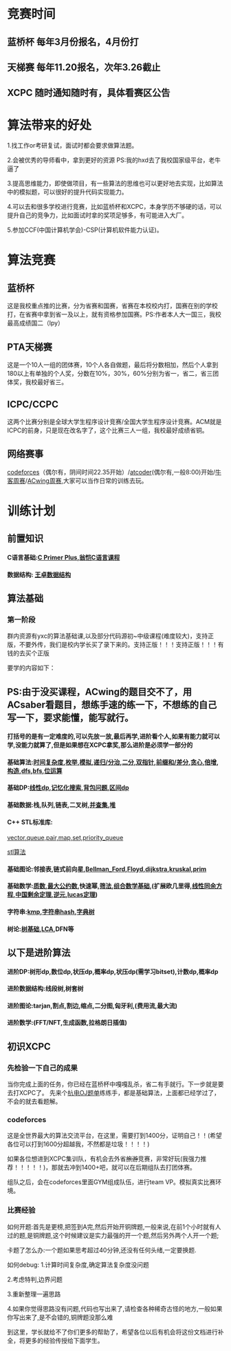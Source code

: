 # 竞赛时间
## 蓝桥杯 每年3月份报名，4月份打
## 天梯赛 每年11.20报名，次年3.26截止
## XCPC 随时通知随时有，具体看赛区公告

# 算法带来的好处

1.找工作or考研复试，面试时都会要求做算法题。

2.会被优秀的导师看中，拿到更好的资源 PS:我的hxd去了我校国家级平台，老牛逼了

3.提高思维能力，即使做项目，有一些算法的思维也可以更好地去实现，比如算法中的模拟题，可以很好的提升代码实现能力。

4.可以去和很多学校进行竞赛，比如蓝桥杯和XCPC，本身学历不够硬的话，可以提升自己的竞争力，比如面试时拿的奖项足够多，有可能进入大厂。

5.参加CCF(中国计算机学会)-CSP(计算机软件能力认证)。 

# 算法竞赛
## 蓝桥杯
这是我校重点推的比赛，分为省赛和国赛，省赛在本校校内打，国赛在别的学校打，在省赛中拿到省一及以上，就有资格参加国赛。PS:作者本人大一国三，我校最高成绩国二（lpy）

## PTA天梯赛
这是一个10人一组的团体赛，10个人各自做题，最后将分数相加，然后个人拿到180以上有单独的个人奖，分数在10%，30%，60%分别为省一，省二，省三团体奖，我校最好省三。

## ICPC/CCPC
这两个比赛分别是全球大学生程序设计竞赛/全国大学生程序设计竞赛。ACM就是ICPC的前身，只是现在改名字了，这个比赛三人一组，我校最好成绩省铜。

## 网络赛事
[codeforces](https://codeforces.com/)（偶尔有，阴间时间22.35开始）/[atcoder](https://atcoder.jp/contests/)(偶尔有,一般8:00)开始/[牛客周赛](https://ac.nowcoder.com/)/[ACwing周赛](https://www.acwing.com/),大家可以当作日常的训练去玩。

# 训练计划
## 前置知识

#### C语言基础:[C Primer Plus](https://github.com/erhuoyan/bookrack/blob/master/C%20Primer%20Plus%20%E7%AC%AC6%E7%89%88%20%E4%B8%AD%E6%96%87%E7%89%88.pdf),[翁恺C语言课程](https://www.bilibili.com/video/BV1dr4y1n7vA/?spm_id_from=333.337.search-card.all.click&vd_source=ffeff80ff6ae6a3916599417ed5f1de7)

#### 数据结构: [王卓数据结构](https://www.bilibili.com/video/BV1nJ411V7bd/?spm_id_from=333.337.search-card.all.click&vd_source=ffeff80ff6ae6a3916599417ed5f1de7)

## 算法基础
### 第一阶段
群内资源有yxc的算法基础课,以及部分代码源初~中级课程(难度较大)，支持正版，不要外传，我们是校内学长买了录下来的。支持正版！！！支持正版！！！有钱的去买个正版

要学的内容如下：
## PS:由于没买课程，ACwing的题目交不了，用ACsaber看题目，想练手速的练一下，不想练的自己写一下，要求能懂，能写就行。

#### 打括号的是有一定难度的,可以先放一放,最后再学,进阶看个人,如果有能力就可以学,没能力就算了,但是如果想在XCPC拿奖,那么进阶是必须学一部分的

#### 基础算法:[时间复杂度](https://oi-wiki.org/basic/complexity/),[枚举](https://oi-wiki.org/basic/enumerate/),[模拟](https://oi-wiki.org/basic/simulate/),[递归/分治](https://oi-wiki.org/basic/divide-and-conquer/),[二分](https://oi-wiki.org/basic/binary/),[双指针](https://oi-wiki.org/misc/two-pointer/),[前缀和/差分](https://oi-wiki.org/basic/prefix-sum/),[贪心](https://oi-wiki.org/basic/greedy/),[倍增](https://oi-wiki.org/basic/binary-lifting/),[构造](https://oi-wiki.org/basic/construction/),[dfs](https://oi-wiki.org/search/dfs/),[bfs](https://oi-wiki.org/search/bfs/),[位运算](https://oi-wiki.org/math/bit/)

#### 基础DP:[线性dp](https://oi-wiki.org/dp/basic/),[记忆化搜索](https://oi-wiki.org/dp/memo/),[背包问题](https://oi-wiki.org/dp/knapsack/),[区间dp](https://oi-wiki.org/dp/interval/)

#### 基础数据:栈,队列,链表,二叉树,[并查集](https://oi-wiki.org/ds/dsu/),[堆](https://oi-wiki.org/ds/heap/)

#### C++ STL标准库:

[vector,queue,pair,map,set,priority_queue](https://oi-wiki.org/lang/csl/container/)

[stl算法](https://oi-wiki.org/lang/csl/algorithm/)

#### 基础图论:邻接表,链式前向星,[Bellman_Ford,Floyd,dijkstra](https://oi-wiki.org/graph/shortest-path/),[kruskal,prim](https://oi-wiki.org/graph/mst/)

#### 基础数学:[质数](https://oi-wiki.org/math/number-theory/prime/),[最大公约数](https://oi-wiki.org/math/number-theory/gcd/),快速幂,[筛法](https://oi-wiki.org/math/number-theory/sieve/),[组合数学基础](https://oi-wiki.org/math/combinatorics/combination/),(扩展欧几里得,[线性同余方程](https://oi-wiki.org/math/number-theory/linear-equation/),[中国剩余定理](https://oi-wiki.org/math/number-theory/crt/),[逆元](https://oi-wiki.org/math/number-theory/inverse/),[lucas定理](https://oi-wiki.org/math/number-theory/lucas/))

#### 字符串:[kmp](https://oi-wiki.org/string/kmp/),[字符串hash](https://oi-wiki.org/string/hash/),[字典树](https://oi-wiki.org/string/trie/)

#### 树论:[树基础](https://oi-wiki.org/graph/tree-basic/),[LCA](https://oi-wiki.org/graph/lca/),DFN等

## 以下是进阶算法

#### 进阶DP:树形dp,数位dp,状压dp,概率dp,状压dp(需学习bitset),计数dp,概率dp

#### 进阶数据结构:线段树,树套树

#### 进阶图论:tarjan,割点,割边,缩点,二分图,匈牙利,(费用流,最大流)

#### 进阶数学:(FFT/NFT,生成函数,拉格朗日插值)




## 初识XCPC
### 先检验一下自己的成果
当你完成上面的任务，你已经在蓝桥杯中嘎嘎乱杀，省二有手就行。下一步就是要去打XCPC了。
先来个[杭电OJ题单](http://acm.hdu.edu.cn/game/entry/problem/list.php?chapterid=1&sectionid=3)练练手，都是基础算法，上面都已经学过了，不会的就去看题解。

### codeforces
这是全世界最大的算法交流平台，在这里，需要打到1400分，证明自己！！(希望各位可以打到1600分超越我，不然都是垃圾！！！！)

如果各位想进到XCPC集训队，有机会去外省~~旅游~~竞赛，非常好玩(我强力推荐！！！！！)，那就去冲到1400+吧，就可以在后期组队去打团体赛。

组队之后，会在codeforces里面GYM组成队伍，进行team VP。模拟真实比赛环境。

### 比赛经验
如何开题:首先是更榜,把签到A完,然后开始开铜牌题,一般来说,在前1个小时就有人过的题,是铜牌题,这个时候建议是实力最强的开一个题,然后另外两个人开一个题;

卡题了怎么办:一个题如果思考超过40分钟,还没有任何头绪,一定要换题.

如何debug:
1.计算时间复杂度,确定算法复杂度没问题

2.考虑特判,边界问题

3.重新整理一遍思路

4.如果你觉得思路没有问题,代码也写出来了,请检查各种稀奇古怪的地方,一般如果你写出来了,是不会错的,铜牌题没那么难


到这里，学长就给不了你们更多的帮助了，希望各位以后有机会将这份文档进行补全，将更多的经验传授给下面学生。


